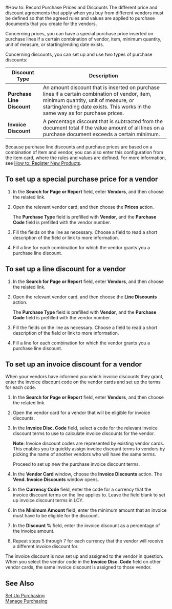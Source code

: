 <properties
                pageTitle="How to: Record Purchase Prices and Discounts| Project “Madeira”"
                description="How to: Record Purchase Prices and Discounts"
                services=""
                documentationCenter="Madeira"
                authors="SorenGP"/>

#How to: Record Purchase Prices and Discounts
The different price and discount agreements that apply when you buy from different vendors must be defined so that the agreed rules and values are applied to purchase documents that you create for the vendors.

Concerning prices, you can have a special purchase price inserted on purchase lines if a certain combination of vendor, item, minimum quantity, unit of measure, or starting/ending date exists.

Concerning discounts, you can set up and use two types of purchase discounts:

|Discount Type |Description |
|--------------|------------|
|**Purchase Line Discount**|An amount discount that is inserted on purchase lines if a certain combination of vendor, item, minimum quantity, unit of measure, or starting/ending date exists. This works in the same way as for purchase prices.|
|**Invoice Discount**|A percentage discount that is subtracted from the document total if the value amount of all lines on a purchase document exceeds a certain minimum.|

Because purchase line discounts and purchase prices are based on a combination of item and vendor, you can also enter this configuration from the item card, where the rules and values are defined. For more information, see [How to: Register New Products](inventory-how-register-new-products.md).

## To set up a special purchase price for a vendor
1. In the **Search for Page or Report** field, enter **Vendors**, and then choose the related link.
2. Open the relevant vendor card, and then choose the **Prices** action.

    The **Purchase Type** field is prefilled with **Vendor**, and the **Purchase Code** field is prefilled with the vendor number.
3. Fill the fields on the line as necessary. Choose a field to read a short description of the field or link to more information.
4. Fill a line for each combination for which the vendor grants you a purchase line discount.

## To set up a line discount for a vendor
1. In the **Search for Page or Report** field, enter **Vendors**, and then choose the related link.
2. Open the relevant vendor card, and then choose the **Line Discounts** action.

    The **Purchase Type** field is prefilled with **Vendor**, and the **Purchase Code** field is prefilled with the vendor number.
3.  Fill the fields on the line as necessary. Choose a field to read a short description of the field or link to more information.
4. Fill a line for each combination for which the vendor grants you a purchase line discount.

## To set up an invoice discount for a vendor
When your vendors have informed you which invoice discounts they grant, enter the invoice discount code on the vendor cards and set up the terms for each code.

1. In the **Search for Page or Report** field, enter **Vendors**, and then choose the related link.
2. Open the vendor card for a vendor that will be eligible for invoice discounts.
3. In the **Invoice Disc. Code** field, select a code for the relevant invoice discount terms to use to calculate invoice discounts for the vendor.

    **Note**: Invoice discount codes are represented by existing vendor cards. This enables you to quickly assign invoice discount terms to vendors by picking the name of another vendors who will have the same terms.

    Proceed to set up new the purchase invoice discount terms.
4. In the **Vendor Card** window, choose the **Invoice Discounts** action. The **Vend. Invoice Discounts** window opens.
5. In the **Currency Code** field, enter the code for a currency that the invoice discount terms on the line applies to. Leave the field blank to set up invoice discount terms in LCY.
6. In the **Minimum Amount** field, enter the minimum amount that an invoice must have to be eligible for the discount.
7. In the **Discount %** field, enter the invoice discount as a percentage of the invoice amount.
8. Repeat steps 5 through 7 for each currency that the vendor will receive a different invoice discount for.

The invoice discount is now set up and assigned to the vendor in question. When you select the vendor code in the **Invoice Disc. Code** field on other vendor cards, the same invoice discount is assigned to those vendor.

## See Also  
[Set Up Purchasing](purchasing-setup-purchasing.md)  
[Manage Purchasing](purchasing-manage-purchasing.md)

